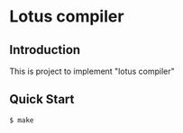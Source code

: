 # Lotus compiler

## Introduction

This is project to implement "lotus compiler"

## Quick Start

```
$ make
```
